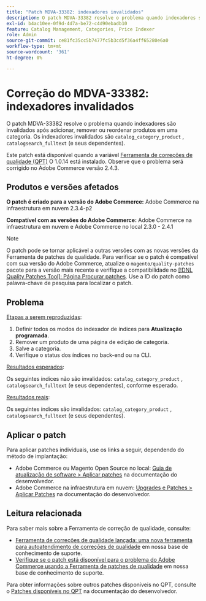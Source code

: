 ```yaml
---
title: "Patch MDVA-33382: indexadores invalidados"
description: O patch MDVA-33382 resolve o problema quando indexadores são invalidados após adicionar, remover ou reordenar produtos em uma categoria. Os indexadores invalidados são `catalog_category_product` , `catalogsearch_fulltext` (e seus dependentes).
exl-id: b4ac10ee-0f9d-4d7a-be72-c4d90ebadb10
feature: Catalog Management, Categories, Price Indexer
role: Admin
source-git-commit: ce81fc35cc5b7477fc5b3cd5f36a4ff65280e6a0
workflow-type: tm+mt
source-wordcount: '361'
ht-degree: 0%

---
```


# Correção do MDVA-33382: indexadores invalidados

O patch MDVA-33382 resolve o problema quando indexadores são invalidados após adicionar, remover ou reordenar produtos em uma categoria. Os indexadores invalidados são `catalog_category_product` , `catalogsearch_fulltext` (e seus dependentes).

Este patch está disponível quando a variável [Ferramenta de correções de qualidade (QPT)](https://devdocs.magento.com/guides/v2.4/comp-mgr/patching.html#mqp) O 1.0.14 está instalado. Observe que o problema será corrigido no Adobe Commerce versão 2.4.3.

## Produtos e versões afetados

**O patch é criado para a versão do Adobe Commerce:** Adobe Commerce na infraestrutura em nuvem 2.3.4-p2

**Compatível com as versões do Adobe Commerce:** Adobe Commerce na infraestrutura em nuvem e Adobe Commerce no local 2.3.0 - 2.4.1

>[!NOTE]
>
>O patch pode se tornar aplicável a outras versões com as novas versões da Ferramenta de patches de qualidade. Para verificar se o patch é compatível com sua versão do Adobe Commerce, atualize o `magento/quality-patches` pacote para a versão mais recente e verifique a compatibilidade no [[!DNL Quality Patches Tool]: Página Procurar patches](https://devdocs.magento.com/quality-patches/tool.html#patch-grid). Use a ID do patch como palavra-chave de pesquisa para localizar o patch.

## Problema

<u>Etapas a serem reproduzidas</u>:

1. Definir todos os modos do indexador de índices para **Atualização programada**.
1. Remover um produto de uma página de edição de categoria.
1. Salve a categoria.
1. Verifique o status dos índices no back-end ou na CLI.

<u>Resultados esperados</u>:

Os seguintes índices não são invalidados: `catalog_category_product` , `catalogsearch_fulltext` (e seus dependentes), conforme esperado.

<u>Resultados reais</u>:

Os seguintes índices são invalidados: `catalog_category_product` , `catalogsearch_fulltext` (e seus dependentes).

## Aplicar o patch

Para aplicar patches individuais, use os links a seguir, dependendo do método de implantação:

* Adobe Commerce ou Magento Open Source no local: [Guia de atualização de software > Aplicar patches](https://devdocs.magento.com/guides/v2.4/comp-mgr/patching/mqp.html) na documentação do desenvolvedor.
* Adobe Commerce na infraestrutura em nuvem: [Upgrades e Patches > Aplicar Patches](https://devdocs.magento.com/cloud/project/project-patch.html) na documentação do desenvolvedor.

## Leitura relacionada

Para saber mais sobre a Ferramenta de correção de qualidade, consulte:

* [Ferramenta de correções de qualidade lançada: uma nova ferramenta para autoatendimento de correções de qualidade](/help/announcements/adobe-commerce-announcements/magento-quality-patches-released-new-tool-to-self-serve-quality-patches.md) em nossa base de conhecimento de suporte.
* [Verifique se o patch está disponível para o problema do Adobe Commerce usando a Ferramenta de patches de qualidade](/help/support-tools/patches-available-in-qpt-tool/check-patch-for-magento-issue-with-magento-quality-patches.md) em nossa base de conhecimento de suporte.

Para obter informações sobre outros patches disponíveis no QPT, consulte o [Patches disponíveis no QPT](https://devdocs.magento.com/quality-patches/tool.html#patch-grid) na documentação do desenvolvedor.
